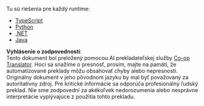 <!--
CO_OP_TRANSLATOR_METADATA:
{
  "original_hash": "f58f01197da8a381d70c98317b7e1f1d",
  "translation_date": "2025-07-13T19:00:34+00:00",
  "source_file": "03-GettingStarted/03-llm-client/solution/README.md",
  "language_code": "sk"
}
-->
Tu sú riešenia pre každý runtime:

- [TypeScript](./typescript/README.md)
- [Python](./python/README.md)
- [.NET](./dotnet/README.md)
- [Java](./java/README.md)

**Vyhlásenie o zodpovednosti**:  
Tento dokument bol preložený pomocou AI prekladateľskej služby [Co-op Translator](https://github.com/Azure/co-op-translator). Hoci sa snažíme o presnosť, prosím, majte na pamäti, že automatizované preklady môžu obsahovať chyby alebo nepresnosti. Originálny dokument v jeho pôvodnom jazyku by mal byť považovaný za autoritatívny zdroj. Pre kritické informácie sa odporúča profesionálny ľudský preklad. Nie sme zodpovední za akékoľvek nedorozumenia alebo nesprávne interpretácie vyplývajúce z použitia tohto prekladu.